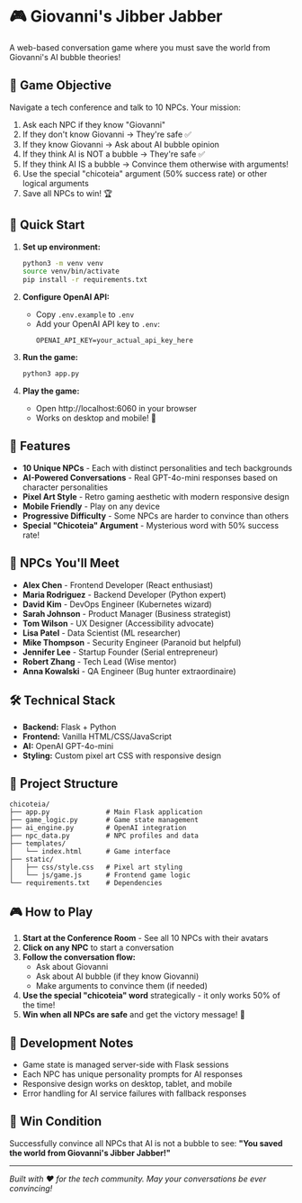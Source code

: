 # 🎮 Giovanni's Jibber Jabber

A web-based conversation game where you must save the world from Giovanni's AI bubble theories!

## 🎯 Game Objective

Navigate a tech conference and talk to 10 NPCs. Your mission:
1. Ask each NPC if they know "Giovanni"
2. If they don't know Giovanni → They're safe ✅
3. If they know Giovanni → Ask about AI bubble opinion
4. If they think AI is NOT a bubble → They're safe ✅  
5. If they think AI IS a bubble → Convince them otherwise with arguments!
6. Use the special "chicoteia" argument (50% success rate) or other logical arguments
7. Save all NPCs to win! 🏆

## 🚀 Quick Start

1. **Set up environment:**
   ```bash
   python3 -m venv venv
   source venv/bin/activate
   pip install -r requirements.txt
   ```

2. **Configure OpenAI API:**
   - Copy `.env.example` to `.env`
   - Add your OpenAI API key to `.env`:
     ```
     OPENAI_API_KEY=your_actual_api_key_here
     ```

3. **Run the game:**
   ```bash
   python3 app.py
   ```

4. **Play the game:**
   - Open http://localhost:6060 in your browser
   - Works on desktop and mobile! 📱

## 🎨 Features

- **10 Unique NPCs** - Each with distinct personalities and tech backgrounds
- **AI-Powered Conversations** - Real GPT-4o-mini responses based on character personalities  
- **Pixel Art Style** - Retro gaming aesthetic with modern responsive design
- **Mobile Friendly** - Play on any device
- **Progressive Difficulty** - Some NPCs are harder to convince than others
- **Special "Chicoteia" Argument** - Mysterious word with 50% success rate!

## 🤖 NPCs You'll Meet

- **Alex Chen** - Frontend Developer (React enthusiast)
- **Maria Rodriguez** - Backend Developer (Python expert)  
- **David Kim** - DevOps Engineer (Kubernetes wizard)
- **Sarah Johnson** - Product Manager (Business strategist)
- **Tom Wilson** - UX Designer (Accessibility advocate)
- **Lisa Patel** - Data Scientist (ML researcher)
- **Mike Thompson** - Security Engineer (Paranoid but helpful)
- **Jennifer Lee** - Startup Founder (Serial entrepreneur)
- **Robert Zhang** - Tech Lead (Wise mentor)
- **Anna Kowalski** - QA Engineer (Bug hunter extraordinaire)

## 🛠️ Technical Stack

- **Backend:** Flask + Python
- **Frontend:** Vanilla HTML/CSS/JavaScript  
- **AI:** OpenAI GPT-4o-mini
- **Styling:** Custom pixel art CSS with responsive design

## 📁 Project Structure

```
chicoteia/
├── app.py              # Main Flask application
├── game_logic.py       # Game state management
├── ai_engine.py        # OpenAI integration
├── npc_data.py         # NPC profiles and data
├── templates/
│   └── index.html      # Game interface
├── static/
│   ├── css/style.css   # Pixel art styling
│   └── js/game.js      # Frontend game logic
└── requirements.txt    # Dependencies
```

## 🎮 How to Play

1. **Start at the Conference Room** - See all 10 NPCs with their avatars
2. **Click on any NPC** to start a conversation
3. **Follow the conversation flow:**
   - Ask about Giovanni
   - Ask about AI bubble (if they know Giovanni)
   - Make arguments to convince them (if needed)
4. **Use the special "chicoteia" word** strategically - it only works 50% of the time!
5. **Win when all NPCs are safe** and get the victory message! 🎉

## 🔧 Development Notes

- Game state is managed server-side with Flask sessions
- Each NPC has unique personality prompts for AI responses
- Responsive design works on desktop, tablet, and mobile
- Error handling for AI service failures with fallback responses

## 🎯 Win Condition

Successfully convince all NPCs that AI is not a bubble to see:
**"You saved the world from Giovanni's Jibber Jabber!"**

---

*Built with ❤️ for the tech community. May your conversations be ever convincing!*
